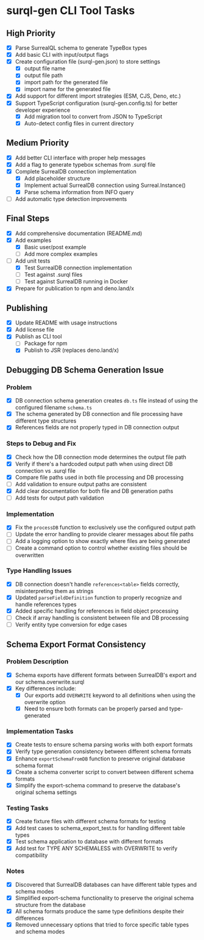 # surql-gen CLI Tool Tasks

## High Priority

- [x] Parse SurrealQL schema to generate TypeBox types
- [x] Add basic CLI with input/output flags
- [x] Create configuration file (surql-gen.json) to store settings
  - [x] output file name
  - [x] output file path
  - [x] import path for the generated file
  - [x] import name for the generated file
- [x] Add support for different import strategies (ESM, CJS, Deno, etc.)
- [x] Support TypeScript configuration (surql-gen.config.ts) for better
      developer experience
  - [x] Add migration tool to convert from JSON to TypeScript
  - [x] Auto-detect config files in current directory

## Medium Priority

- [x] Add better CLI interface with proper help messages
- [x] Add a flag to generate typebox schemas from .surql file
- [x] Complete SurrealDB connection implementation
  - [x] Add placeholder structure
  - [x] Implement actual SurrealDB connection using Surreal.Instance()
  - [x] Parse schema information from INFO query
- [ ] Add automatic type detection improvements

## Final Steps

- [x] Add comprehensive documentation (README.md)
- [x] Add examples
  - [x] Basic user/post example
  - [ ] Add more complex examples
- [ ] Add unit tests
  - [x] Test SurrealDB connection implementation
  - [ ] Test against .surql files
  - [ ] Test against SurrealDB running in Docker
- [x] Prepare for publication to npm and deno.land/x

## Publishing

- [x] Update README with usage instructions
- [x] Add license file
- [x] Publish as CLI tool
  - [ ] Package for npm
  - [x] Publish to JSR (replaces deno.land/x)

## Debugging DB Schema Generation Issue

### Problem

- [x] DB connection schema generation creates `db.ts` file instead of using the
      configured filename `schema.ts`
- [x] The schema generated by DB connection and file processing have different
      type structures
- [x] References fields are not properly typed in DB connection output

### Steps to Debug and Fix

- [x] Check how the DB connection mode determines the output file path
- [x] Verify if there's a hardcoded output path when using direct DB connection
      vs .surql file
- [x] Compare file paths used in both file processing and DB processing
- [ ] Add validation to ensure output paths are consistent
- [x] Add clear documentation for both file and DB generation paths
- [ ] Add tests for output path validation

### Implementation

- [x] Fix the `processDB` function to exclusively use the configured output path
- [ ] Update the error handling to provide clearer messages about file paths
- [ ] Add a logging option to show exactly where files are being generated
- [ ] Create a command option to control whether existing files should be
      overwritten

### Type Handling Issues

- [x] DB connection doesn't handle `references<table>` fields correctly,
      misinterpreting them as strings
- [x] Updated `parseFieldDefinition` function to properly recognize and handle
      references types
- [x] Added specific handling for references in field object processing
- [ ] Check if array handling is consistent between file and DB processing
- [ ] Verify entity type conversion for edge cases

## Schema Export Format Consistency

### Problem Description

- [x] Schema exports have different formats between SurrealDB's export and our
      schema.overwrite.surql
- [x] Key differences include:
  - [x] Our exports add `OVERWRITE` keyword to all definitions when using the
        overwrite option
  - [x] Need to ensure both formats can be properly parsed and type-generated

### Implementation Tasks

- [x] Create tests to ensure schema parsing works with both export formats
- [x] Verify type generation consistency between different schema formats
- [x] Enhance `exportSchemaFromDB` function to preserve original database schema
      format
- [x] Create a schema converter script to convert between different schema
      formats
- [x] Simplify the export-schema command to preserve the database's original
      schema settings

### Testing Tasks

- [x] Create fixture files with different schema formats for testing
- [x] Add test cases to schema_export_test.ts for handling different table types
- [x] Test schema application to database with different formats
- [x] Add test for TYPE ANY SCHEMALESS with OVERWRITE to verify compatibility

### Notes

- [x] Discovered that SurrealDB databases can have different table types and
      schema modes
- [x] Simplified export-schema functionality to preserve the original schema
      structure from the database
- [x] All schema formats produce the same type definitions despite their
      differences
- [x] Removed unnecessary options that tried to force specific table types and
      schema modes
